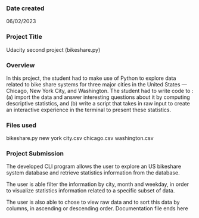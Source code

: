 ### Date created
06/02/2023

### Project Title
Udacity second project (bikeshare.py)

### Overview
In this project, the student had to make use of Python to explore data related to bike share systems for three
major cities in the United States — Chicago, New York City, and Washington. The student had to write code to :
(a) import the data and answer interesting questions about it by computing descriptive statistics, and
(b) write a script that takes in raw input to create an interactive experience in the terminal to present these statistics.

### Files used
bikeshare.py
new york city.csv
chicago.csv
washington.csv

### Project Submission
The developed CLI program allows the user to explore an US bikeshare system database and retrieve statistics information from the database.

The user is able filter the information by city, month and weekday, in order to visualize statistics information related to a specific subset of data.

The user is also able to chose to view raw data and to sort this data by columns, in ascending or descending order.
Documentation file ends here